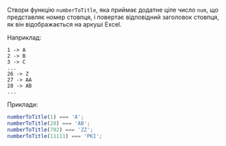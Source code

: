 Створи функцію `numberToTitle`, яка приймає додатне ціле число `num`, що представляє
номер стовпця, і повертає відповідний заголовок стовпця, як він відображається
на аркуші Excel.

Наприклад:

```
1 -> A
2 -> B
3 -> C
...
26 -> Z
27 -> AA
28 -> AB
...
```

Приклади:

```javascript
numberToTitle(1) === 'A';
numberToTitle(28) === 'AB';
numberToTitle(702) === 'ZZ';
numberToTitle(11111) === 'PKI';
```
